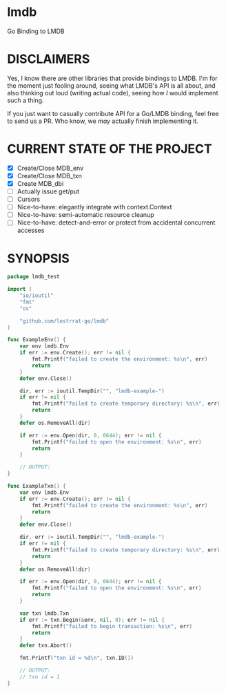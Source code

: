 # lmdb

Go Binding to LMDB

# DISCLAIMERS

Yes, I know there are other libraries that provide bindings to LMDB. I'm for the moment
just fooling around, seeing what LMDB's API is all about, and also thinking out loud
(writing actual code), seeing how _I_ would implement such a thing.

If you just want to casually contribute API for a Go/LMDB binding, feel free to send us a
PR. Who know, we *may* actually finish implementing it.

# CURRENT STATE OF THE PROJECT

* [x] Create/Close MDB_env
* [x] Create/Close MDB_txn
* [x] Create MDB_dbi
* [ ] Actually issue get/put
* [ ] Cursors
* [ ] Nice-to-have: elegantly integrate with context.Context
* [ ] Nice-to-have: semi-automatic resource cleanup
* [ ] Nice-to-have: detect-and-error or protect from accidental concurrent accesses

# SYNOPSIS

```go
package lmdb_test

import (
	"io/ioutil"
	"fmt"
	"os"

	"github.com/lestrrat-go/lmdb"
)

func ExampleEnv() {
	var env lmdb.Env
	if err := env.Create(); err != nil {
		fmt.Printf("failed to create the environment: %s\n", err)
		return
	}
	defer env.Close()

	dir, err := ioutil.TempDir("", "lmdb-example-")
	if err != nil {
		fmt.Printf("failed to create temporary directory: %s\n", err)
		return
	}
	defer os.RemoveAll(dir)

	if err := env.Open(dir, 0, 0644); err != nil {
		fmt.Printf("failed to open the environment: %s\n", err)
		return
	}

	// OUTPUT:
}

func ExampleTxn() {
	var env lmdb.Env
	if err := env.Create(); err != nil {
		fmt.Printf("failed to create the environment: %s\n", err)
		return
	}
	defer env.Close()

	dir, err := ioutil.TempDir("", "lmdb-example-")
	if err != nil {
		fmt.Printf("failed to create temporary directory: %s\n", err)
		return
	}
	defer os.RemoveAll(dir)

	if err := env.Open(dir, 0, 0644); err != nil {
		fmt.Printf("failed to open the environment: %s\n", err)
		return
	}

	var txn lmdb.Txn
	if err := txn.Begin(&env, nil, 0); err != nil {
		fmt.Printf("failed to begin transaction: %s\n", err)
		return
	}
	defer txn.Abort()

	fmt.Printf("txn id = %d\n", txn.ID())

	// OUTPUT:
	// txn id = 1
}
```
